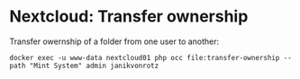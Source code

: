# Nextcloud: Transfer ownership
Transfer owernship of a folder from one user to another:

`docker exec -u www-data nextcloud01 php occ file:transfer-ownership --path "Mint System" admin janikvonrotz`
